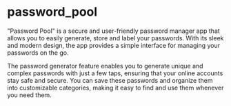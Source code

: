 # password_pool

"Password Pool" is a secure and user-friendly password manager app that allows you to easily generate, store and label your passwords. With its sleek and modern design, the app provides a simple interface for managing your passwords on the go.

The password generator feature enables you to generate unique and complex passwords with just a few taps, ensuring that your online accounts stay safe and secure. You can save these passwords and organize them into customizable categories, making it easy to find and use them whenever you need them.

